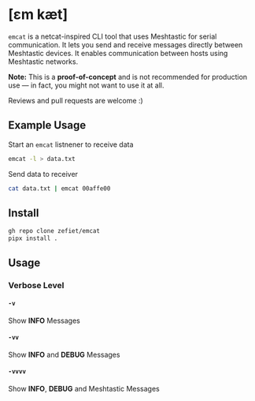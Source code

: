 # [ɛm kæt]

`emcat` is a netcat-inspired CLI tool that uses Meshtastic for serial communication.
It lets you send and receive messages directly between Meshtastic devices.
It enables communication between hosts using Meshtastic networks.

**Note:** This is a **proof-of-concept** and is not recommended for production use — in fact, you might not want to use it at all.

Reviews and pull requests are welcome :)

## Example Usage

Start an `emcat` listnener to receive data

``` zsh
emcat -l > data.txt
```

Send data to receiver

``` zsh
cat data.txt | emcat 00affe00
```

## Install

```zsh
gh repo clone zefiet/emcat
pipx install .
```

## Usage

### Verbose Level

#### `-v`
Show **INFO** Messages

#### `-vv`
Show **INFO** and **DEBUG** Messages

#### `-vvvv`
Show **INFO**, **DEBUG** and Meshtastic Messages
